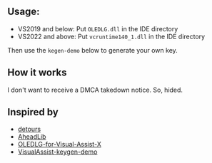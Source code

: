 ## Usage:
- VS2019 and below: Put `OLEDLG.dll` in the IDE directory
- VS2022 and above: Put `vcruntime140_1.dll` in the IDE directory

Then use the `kegen-demo` below to generate your own key.

## How it works
I don't want to receive a DMCA takedown notice. So, hided.

## Inspired by 
- [detours](https://github.com/microsoft/Detours)
- [AheadLib](https://github.com/strivexjun/AheadLib-x86-x64)
- [OLEDLG-for-Visual-Assist-X](https://github.com/lvtx/OLEDLG-for-Visual-Assist-X)
- [VisualAssist-keygen-demo](https://github.com/DoubleLabyrinth/VisualAssist-keygen-demo)
